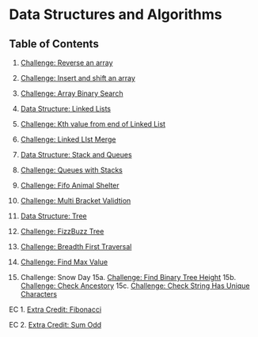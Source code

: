 # Data Structures and Algorithms

## Table of Contents

1. [Challenge: Reverse an array](Challenges/reverseArray)

2. [Challenge: Insert and shift an array](Challenges/arrayShift)

3. [Challenge: Array Binary Search](Challenges/BinarySearch)

4. [Data Structure: Linked Lists](Data-Structures/linked_list)

5. [Challenge: Kth value from end of Linked List](Challenges/linkedlistKFromEnd)

6. [Challenge: Linked LIst Merge](Challenges/ll_merge)

7. [Data Structure: Stack and Queues](Data-Structures/Stack&Queues)

8. [Challenge: Queues with Stacks](Challenges/QueuesWithStacks)

9. [Challenge: Fifo Animal Shelter](Challenges/FifoAnimalShelter)

10. [Challenge: Multi Bracket Validtion](Challenges/MultiBracketValidation)

11. [Data Structure: Tree](Data-Structures/tree)

12. [Challenge: FizzBuzz Tree](Challenges/FizzBuzzTree)

13. [Challenge: Breadth First Traversal](Challenges/BreadthFirstTraversal)

14. [Challenge: Find Max Value](Challenges/findMaximumValue)

15. Challenge: Snow Day
15a. [Challenge: Find Binary Tree Height](Challenges/TreeHeight)
15b. [Challenge: Check Ancestory](Challenges/AncestorInTree)
15c. [Challenge: Check String Has Unique Characters](Challenges/AreCharaUnique)

EC 1. [Extra Credit: Fibonacci](Challenges/ECFibonacci)

EC 2. [Extra Credit: Sum Odd](Challenges/ECSumOdd)
